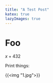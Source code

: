 ```yaml
---
title: "A Test Post"
katex: true
lazyImages: true
---
```


# Foo

$x + 432$

Print things:

{{<img "1.jpg">}}
